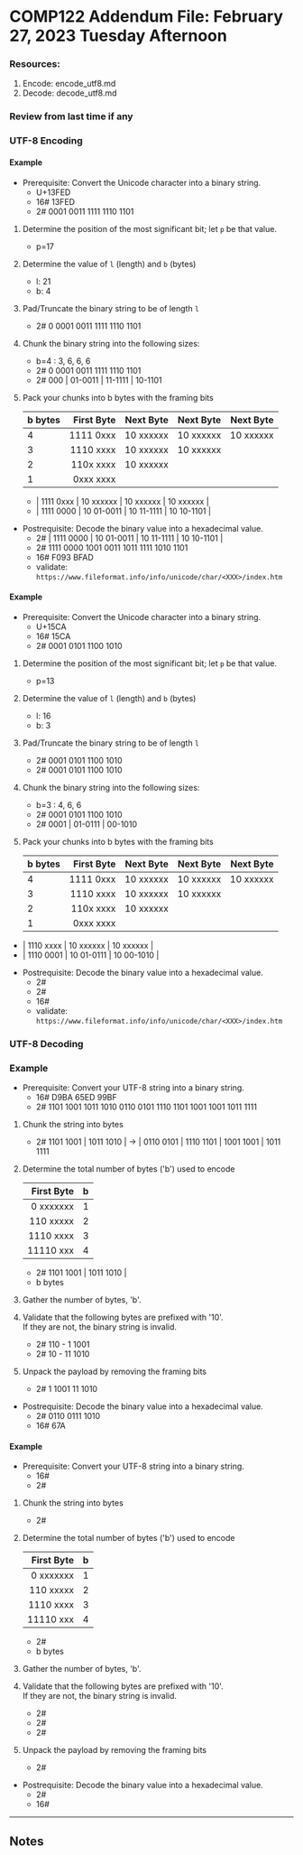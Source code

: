 # COMP122 Addendum File: February 27, 2023 Tuesday Afternoon

### Resources:
   1. Encode: encode_utf8.md
   1. Decode: decode_utf8.md

### Review from last time if any


### UTF-8 Encoding

#### Example
* Prerequisite: Convert the Unicode character into a binary string.
  - U+13FED
  - 16# 13FED
  - 2#  0001 0011 1111 1110 1101

1. Determine the position of the most significant bit; let `p` be that value.
   - p=17

2. Determine the value of `l` (length) and `b` (bytes)
   - l: 21
   - b: 4

3. Pad/Truncate the binary string to be of length `l`
   - 2# 0 0001 0011 1111 1110 1101

4. Chunk the binary string into the following sizes:
   - b=4 : 3, 6, 6, 6
   - 2# 0 0001 0011 1111 1110 1101
   - 2# 000 |  01-0011 |   11-1111 | 10-1101


5. Pack your chunks into b bytes with the framing bits

   |  b bytes   | First Byte  | Next Byte | Next Byte | Next Byte |
   |------------|------------:|----------:|----------:|----------:|
   |     4      | 1111 0xxx   | 10 xxxxxx | 10 xxxxxx | 10 xxxxxx |
   |     3      | 1110 xxxx   | 10 xxxxxx | 10 xxxxxx |           |
   |     2      | 110x xxxx   | 10 xxxxxx |           |           |
   |     1      | 0xxx xxxx   |           |           |           |

   - | 1111 0xxx   | 10 xxxxxx  | 10 xxxxxx  | 10 xxxxxx  |
   - | 1111 0000   | 10 01-0011 | 10 11-1111 | 10 10-1101 |


* Postrequisite: Decode the binary value into a hexadecimal value.
  - 2# | 1111 0000   | 10 01-0011 | 10 11-1111 | 10 10-1101 |
  - 2#   1111 0000 1001 0011 1011 1111 1010 1101 
  - 16# F093 BFAD
  - validate: `https://www.fileformat.info/info/unicode/char/<XXX>/index.htm`



#### Example


* Prerequisite: Convert the Unicode character into a binary string.
  - U+15CA
  - 16# 15CA 
  - 2#  0001 0101 1100 1010

1. Determine the position of the most significant bit; let `p` be that value.
   - p=13

2. Determine the value of `l` (length) and `b` (bytes)
   - l: 16
   - b: 3

3. Pad/Truncate the binary string to be of length `l`
   - 2# 0001 0101 1100 1010
   - 2# 0001 0101 1100 1010

4. Chunk the binary string into the following sizes:
   - b=3 : 4, 6, 6 
   - 2# 0001 0101 1100 1010
   - 2# 0001 |  01-0111 |  00-1010


5. Pack your chunks into b bytes with the framing bits

   |  b bytes   | First Byte  | Next Byte | Next Byte | Next Byte |
   |------------|------------:|----------:|----------:|----------:|
   |     4      | 1111 0xxx   | 10 xxxxxx | 10 xxxxxx | 10 xxxxxx |
   |     3      | 1110 xxxx   | 10 xxxxxx | 10 xxxxxx |           |
   |     2      | 110x xxxx   | 10 xxxxxx |           |           |
   |     1      | 0xxx xxxx   |           |           |           |

 - | 1110 xxxx   | 10 xxxxxx   | 10 xxxxxx  | 
 - | 1110 0001   | 10 01-0111  | 10 00-1010 | 

* Postrequisite: Decode the binary value into a hexadecimal value.
  - 2# 
  - 2# 
  - 16# 
  - validate: `https://www.fileformat.info/info/unicode/char/<XXX>/index.htm`



### UTF-8 Decoding

### Example

* Prerequisite: Convert your UTF-8 string into a binary string.
  - 16# D9BA 65ED 99BF
  - 2#  1101 1001 1011 1010 0110 0101 1110 1101 1001 1001 1011 1111

1. Chunk the string into bytes
   - 2# 1101 1001 |  1011 1010 |  ->  |  0110 0101 |  1110 1101 | 1001 1001 | 1011 1111

2. Determine the total number of bytes ('b') used to encode

   | First Byte  | b   |
   |------------:|-----|
   | 0 xxxxxxx   | 1   |
   | 110 xxxxx   | 2   |
   | 1110 xxxx   | 3   |
   | 11110 xxx   | 4   |

   - 2# 1101 1001 |  1011 1010 |
   - b bytes

3. Gather the number of bytes, 'b'.

4. Validate that the following bytes are prefixed with '10'. <br>
   If they are not, the binary string is invalid.
   - 2# 110 - 1 1001
   - 2# 10  - 11 1010
  

5. Unpack the payload by removing the framing bits
   - 2# 1 1001 11 1010
   
* Postrequisite: Decode the binary value into a hexadecimal value.
  - 2#   0110 0111 1010
  - 16#  67A


#### Example

* Prerequisite: Convert your UTF-8 string into a binary string.
  - 16# 
  - 2#  

1. Chunk the string into bytes
   - 2# 

2. Determine the total number of bytes ('b') used to encode

   | First Byte  | b   |
   |------------:|-----|
   | 0 xxxxxxx   | 1   |
   | 110 xxxxx   | 2   |
   | 1110 xxxx   | 3   |
   | 11110 xxx   | 4   |

   - 2# 
   - b bytes

3. Gather the number of bytes, 'b'.

4. Validate that the following bytes are prefixed with '10'. <br>
   If they are not, the binary string is invalid.
   - 2# 
   - 2# 
   - 2# 
  

5. Unpack the payload by removing the framing bits
   - 2# 
   
* Postrequisite: Decode the binary value into a hexadecimal value.
  - 2# 
  - 16# 
---
## Notes
<!-- This section is for students to place their notes -->
